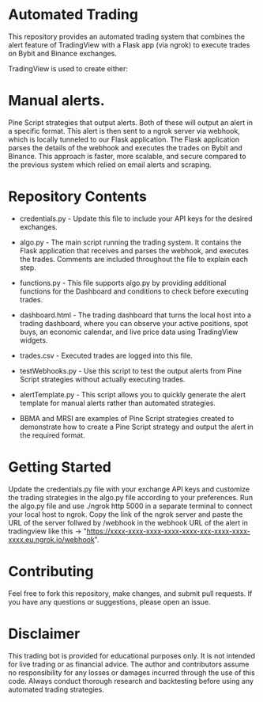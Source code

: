 # Automated Trading
This repository provides an automated trading system that combines the alert feature of TradingView with a Flask app (via ngrok) to execute trades on Bybit and Binance exchanges.

TradingView is used to create either:

# Manual alerts.
Pine Script strategies that output alerts.
Both of these will output an alert in a specific format. This alert is then sent to a ngrok server via webhook, which is locally tunneled to our Flask application. The Flask application parses the details of the webhook and executes the trades on Bybit and Binance. This approach is faster, more scalable, and secure compared to the previous system which relied on email alerts and scraping.

# Repository Contents
- credentials.py - Update this file to include your API keys for the desired exchanges.

- algo.py - The main script running the trading system. It contains the Flask application that receives and parses the webhook, and executes the trades. Comments are included throughout the file to explain each step.

- functions.py - This file supports algo.py by providing additional functions for the Dashboard and conditions to check before executing trades.

- dashboard.html - The trading dashboard that turns the local host into a trading dashboard, where you can observe your active positions, spot buys, an economic calendar, and live price data using TradingView widgets.

- trades.csv - Executed trades are logged into this file.

- testWebhooks.py - Use this script to test the output alerts from Pine Script strategies without actually executing trades.

- alertTemplate.py - This script allows you to quickly generate the alert template for manual alerts rather than automated strategies.

- BBMA and MRSI are examples of Pine Script strategies created to demonstrate how to create a Pine Script strategy and output the alert in the required format.

# Getting Started
Update the credentials.py file with your exchange API keys and customize the trading strategies in the algo.py file according to your preferences.
Run the algo.py file and use ./ngrok http 5000 in a separate terminal to connect your local host to ngrok. Copy the link of the ngrok server and paste the URL of the server follwed by /webhook in the webhook URL of the alert in tradingview like this -> "https://xxxx-xxxx-xxxx-xxxx-xxxx-xxx-xxxx-xxxx-xxxx.eu.ngrok.io/webhook". 

# Contributing
Feel free to fork this repository, make changes, and submit pull requests. If you have any questions or suggestions, please open an issue.

# Disclaimer
This trading bot is provided for educational purposes only. It is not intended for live trading or as financial advice. The author and contributors assume no responsibility for any losses or damages incurred through the use of this code. Always conduct thorough research and backtesting before using any automated trading strategies.
